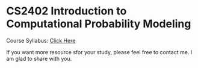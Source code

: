 # CS2402 Introduction to Computational Probability Modeling

Course Syllabus: [Click Here](https://www.cityu.edu.hk/catalogue/ug/201819/course/CS2402.pdf)

If you want more resource sfor your study, please feel free to contact me. I am glad to share with you.